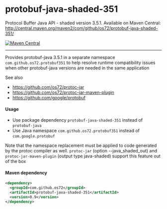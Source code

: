 protobuf-java-shaded-351
========================

Protocol Buffer Java API - shaded version 3.5.1.
Available on Maven Central: http://central.maven.org/maven2/com/github/os72/protobuf-java-shaded-351/

[![Maven Central](https://img.shields.io/badge/maven%20central-0.9-brightgreen.svg)](http://search.maven.org/#artifactdetails|com.github.os72|protobuf-java-shaded-351|0.9|)

---

Provides protobuf-java 3.5.1 in a separate namespace `com.github.os72.protobuf351` to help resolve runtime compatibility issues when other protobuf-java versions are needed in the same application

See also
* https://github.com/os72/protoc-jar
* https://github.com/os72/protoc-jar-maven-plugin
* https://github.com/google/protobuf

#### Usage

* Use package dependency `protobuf-java-shaded-351` instead of `protobuf-java`
* Use Java namespace `com.github.os72.protobuf351` instead of `com.google.protobuf`

Note that the namespace replacement must be applied to code generated by the protoc compiler as well. `protoc-jar` (option --java_shaded_out) and `protoc-jar-maven-plugin` (output type java-shaded) support this feature out of the box

#### Maven dependency
```xml
<dependency>
  <groupId>com.github.os72</groupId>
  <artifactId>protobuf-java-shaded-351</artifactId>
  <version>0.9</version>
</dependency>
```
